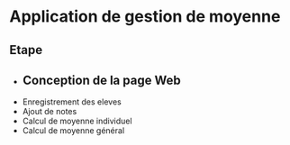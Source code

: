 # Application de gestion de moyenne
## Etape
- Conception de la page Web
    - 
- Enregistrement des eleves 
- Ajout de notes
- Calcul de moyenne individuel
- Calcul de moyenne général
